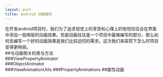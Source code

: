 ```yaml
---
layout: post
title: android 动画解析
---
```


在开发android项目时，我们为了追求视觉上的享受和心理上的愉悦往往会在界面中添加一些绚丽的动画效果。但是动画往往是一个项目中最难编写的部分，那么如何去编写一个好的动画效果是我们比较迫切的需求。这次我们来探究下怎么时项目变得更绚丽。  
##与动画相关的类与方法  
###ViewPropertyAnimator  
###ObjectAnimator  
###ViewAnimationUtils
###PropertyAnimations
##属性动画
